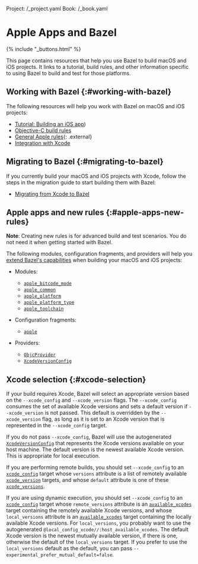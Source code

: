 Project: /_project.yaml
Book: /_book.yaml

# Apple Apps and Bazel

{% include "_buttons.html" %}

This page contains resources that help you use Bazel to build macOS and iOS
projects. It links to a tutorial, build rules, and other information specific to
using Bazel to build and test for those platforms.

## Working with Bazel {:#working-with-bazel}

The following resources will help you work with Bazel on macOS and iOS projects:

*  [Tutorial: Building an iOS app](/start/ios-app))
*  [Objective-C build rules](/reference/be/objective-c)
*  [General Apple rules](https://github.com/bazelbuild/rules_apple){: .external}
*  [Integration with Xcode](/install/ide)

## Migrating to Bazel {:#migrating-to-bazel}

If you currently build your macOS and iOS projects with Xcode, follow the steps
in the migration guide to start building them with Bazel:

*  [Migrating from Xcode to Bazel](/migrate/xcode)

## Apple apps and new rules {:#apple-apps-new-rules}

**Note**: Creating new rules is for advanced build and test scenarios.
You do not need it when getting started with Bazel.

The following modules, configuration fragments, and providers will help you
[extend Bazel's capabilities](/extending/concepts)
when building your macOS and iOS projects:

*  Modules:

   *  [`apple_bitcode_mode`](/rules/lib/builtins/apple_bitcode_mode)
   *  [`apple_common`](/rules/lib/toplevel/apple_common)
   *  [`apple_platform`](/rules/lib/builtins/apple_platform)
   *  [`apple_platform_type`](/rules/lib/builtins/apple_platform_type)
   *  [`apple_toolchain`](/rules/lib/builtins/apple_toolchain)

*  Configuration fragments:

   *  [`apple`](/rules/lib/fragments/apple)

*  Providers:

   *  [`ObjcProvider`](/rules/lib/providers/ObjcProvider)
   *  [`XcodeVersionConfig`](/rules/lib/providers/XcodeVersionConfig)

## Xcode selection {:#xcode-selection}

If your build requires Xcode, Bazel will select an appropriate version based on
the `--xcode_config` and `--xcode_version` flags. The `--xcode_config` consumes
the set of available Xcode versions and sets a default version if
`--xcode_version` is not passed. This default is overridden by the
`--xcode_version` flag, as long as it is set to an Xcode version that is
represented in the `--xcode_config` target.

If you do not pass `--xcode_config`, Bazel will use the autogenerated
[`XcodeVersionConfig`](/rules/lib/providers/XcodeVersionConfig) that represents the
Xcode versions available on your host machine. The default version is
the newest available Xcode version. This is appropriate for local execution.

If you are performing remote builds, you should set `--xcode_config` to an
[`xcode_config`](/reference/be/objective-c#xcode_config)
target whose `versions` attribute is a list of remotely available
[`xcode_version`](/reference/be/objective-c#xcode_version)
targets, and whose `default` attribute is one of these
[`xcode_versions`](/reference/be/objective-c#xcode_version).

If you are using dynamic execution, you should set `--xcode_config` to an
[`xcode_config`](/reference/be/objective-c#xcode_config)
target whose `remote_versions` attribute is an
[`available_xcodes`](/reference/be/workspace#available_xcodes)
target containing the remotely available Xcode versions, and whose
`local_versions` attribute is an
[`available_xcodes`](/reference/be/workspace#available_xcodes)
target containing the locally available Xcode versions. For `local_versions`,
you probably want to use the autogenerated
`@local_config_xcode//:host_available_xcodes`. The default Xcode version is the
newest mutually available version, if there is one, otherwise the default of the
`local_versions` target. If you prefer to use the `local_versions` default
as the default, you can pass `--experimental_prefer_mutual_default=false`.
